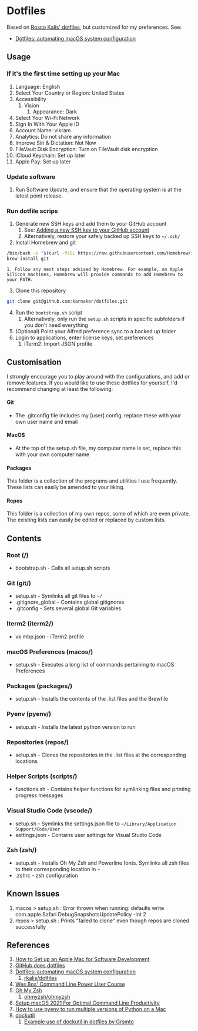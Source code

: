 # Dotfiles

Based on [Rosco Kalis' dotfiles](https://github.com/rkalis/dotfiles/), but customized for my preferences. See:
* [Dotfiles: automating macOS system configuration](https://kalis.me/dotfiles-automating-macos-system-configuration/)

## Usage

### If it's the first time setting up your Mac

1. Language: English
1. Select Your Country or Region: United States
1. Accessibility
   1. Vision
      1. Appearance: Dark
1. Select Your Wi-Fi Network
1. Sign In With Your Apple ID
1. Account Name: vikram
1. Analytics: Do not share any information
1. Improve Siri & Dictation: Not Now
1. FileVault Disk Encryption: Turn on FileVault disk encryption
1. iCloud Keychain: Set up later
1. Apple Pay: Set up later

### Update software

1. Run Software Update, and ensure that the operating system is at the latest point release.

### Run dotfile scrips

1. Generate new SSH keys and add them to your GitHub account
    1. See: [Adding a new SSH key to your GitHub account](https://docs.github.com/en/authentication/connecting-to-github-with-ssh/adding-a-new-ssh-key-to-your-github-account)
    1. Alternatively, restore your safely backed up SSH keys to `~/.ssh/`
2. Install Homebrew and git
  ```bash
  /bin/bash -c "$(curl -fsSL https://raw.githubusercontent.com/Homebrew/install/HEAD/install.sh)"
  brew install git
  ```
    1. Follow any next steps advised by Homebrew. For example, on Apple Silicon machines, Homebrew will provide commands to add Homebrew to your PATH.
3. Clone this repository
  ```bash
  git clone git@github.com:karnaker/dotfiles.git
  ```
4. Run the `bootstrap.sh` script
    1. Alternatively, only run the `setup.sh` scripts in specific subfolders if you don't need everything
5. (Optional) Point your Alfred preference sync to a backed up folder
6. Login to applications, enter license keys, set preferences
    1. iTerm2: Import JSON profile

## Customisation
I strongly encourage you to play around with the configurations, and add or remove features.
If you would like to use these dotfiles for yourself, I'd recommend changing at least the following:

#### Git
* The .gitconfig file includes my [user] config, replace these with your own user name and email

#### MacOS
* At the top of the setup.sh file, my computer name is set, replace this with your own computer name

#### Packages
This folder is a collection of the programs and utilities I use frequently. These lists can easily be amended to your liking.

#### Repos
This folder is a collection of my own repos, some of which are even private. The existing lists can easily be edited or replaced by custom lists.

## Contents
### Root (/)
* bootstrap.sh - Calls all setup.sh scripts

### Git (git/)
* setup.sh - Symlinks all git files to `~/`
* .gitignore_global - Contains global gitignores
* .gitconfig - Sets several global Git variables

### Iterm2 (iterm2/)
* vk mbp.json - iTerm2 profile

### macOS Preferences (macos/)
* setup.sh - Executes a long list of commands pertaining to macOS Preferences

### Packages (packages/)
* setup.sh - Installs the contents of the .list files and the Brewfile

### Pyenv (pyenv/)
* setup.sh - Installs the latest python version to run

### Repositories (repos/)
* setup.sh - Clones the repositories in the .list files at the corresponding locations

### Helper Scripts (scripts/)
* functions.sh - Contains helper functions for symlinking files and printing progress messages

### Visual Studio Code (vscode/)
* setup.sh - Symlinks the settings.json file to `~/Library/Application Support/Code/User`
* settings.json - Contains user settings for Visual Studio Code

### Zsh (zsh/)
* setup.sh - Installs Oh My Zsh and Powerline fonts. Symlinks all zsh files to their corresponding location in `~`
* .zshrc - zsh configuration

## Known Issues

1. macos > setup.sh : Error thrown when running: defaults write com.apple.Safari DebugSnapshotsUpdatePolicy -int 2
1. repos > setup.sh : Prints "failed to clone" even though repos are cloned successfully

## References
1. [How to Set up an Apple Mac for Software Development](https://www.stuartellis.name/articles/mac-setup/)
1. [GitHub does dotfiles](https://dotfiles.github.io/)
1. [Dotfiles: automating macOS system configuration](https://kalis.me/dotfiles-automating-macos-system-configuration/)
    1. [rkalis/dotfiles](https://github.com/rkalis/dotfiles)
1. [Wes Bos' Command Line Power User Course](https://courses.wesbos.com/account/access/6208a5fd4407c61ab3ce1368)
1. [Oh My Zsh](https://ohmyz.sh/)
    1. [ohmyzsh/ohmyzsh](https://github.com/ohmyzsh/ohmyzsh)
1. [Setup macOS 2021 For Optimal Command Line Productivity](https://matt.sh/setup-2021-late)
1. [How to use pyenv to run multiple versions of Python on a Mac](https://opensource.com/article/20/4/pyenv)
1. [dockutil](https://github.com/kcrawford/dockutil)
    1. [Example use of dockutil in dotfiles by Grsmto](https://github.com/Grsmto/dotfiles/blob/master/macos/dock.sh)
